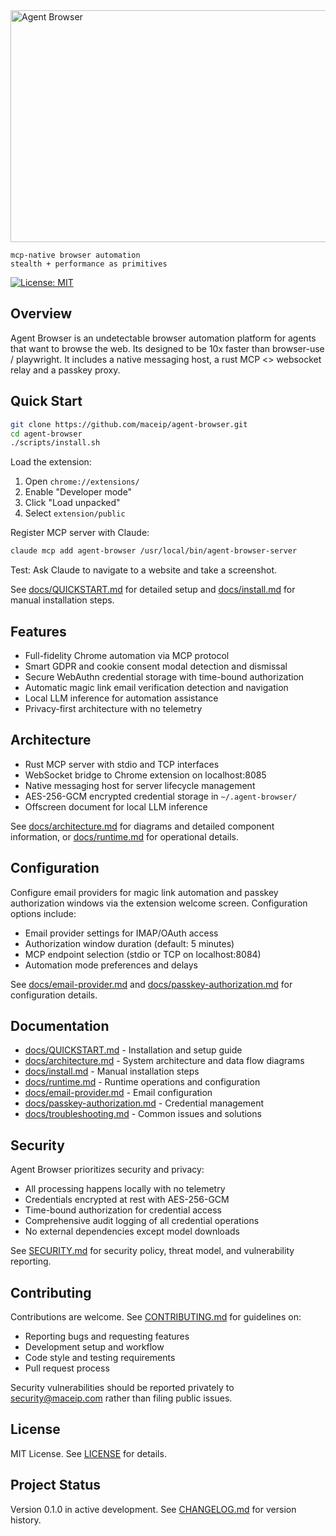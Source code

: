 <img width="505" height="371" alt="Agent Browser" src="https://github.com/user-attachments/assets/233a0046-3479-45c8-9369-87b71fd03437" />

    mcp-native browser automation
    stealth + performance as primitives

[![License: MIT](https://img.shields.io/badge/License-MIT-yellow.svg)](https://opensource.org/licenses/MIT)

## Overview

Agent Browser is an undetectable browser automation platform for agents that want to browse the web. Its designed to be 10x faster than browser-use / playwright. It includes a native messaging host, a rust MCP <> websocket relay and a passkey proxy.

## Quick Start

```bash
git clone https://github.com/maceip/agent-browser.git
cd agent-browser
./scripts/install.sh
```

Load the extension:
1. Open `chrome://extensions/`
2. Enable "Developer mode"
3. Click "Load unpacked"
4. Select `extension/public`

Register MCP server with Claude:
```bash
claude mcp add agent-browser /usr/local/bin/agent-browser-server
```

Test: Ask Claude to navigate to a website and take a screenshot.

See [docs/QUICKSTART.md](docs/QUICKSTART.md) for detailed setup and [docs/install.md](docs/install.md) for manual installation steps.

## Features

- Full-fidelity Chrome automation via MCP protocol
- Smart GDPR and cookie consent modal detection and dismissal
- Secure WebAuthn credential storage with time-bound authorization
- Automatic magic link email verification detection and navigation
- Local LLM inference for automation assistance
- Privacy-first architecture with no telemetry

## Architecture

- Rust MCP server with stdio and TCP interfaces
- WebSocket bridge to Chrome extension on localhost:8085
- Native messaging host for server lifecycle management
- AES-256-GCM encrypted credential storage in `~/.agent-browser/`
- Offscreen document for local LLM inference

See [docs/architecture.md](docs/architecture.md) for diagrams and detailed component information, or [docs/runtime.md](docs/runtime.md) for operational details.

## Configuration

Configure email providers for magic link automation and passkey authorization windows via the extension welcome screen. Configuration options include:

- Email provider settings for IMAP/OAuth access
- Authorization window duration (default: 5 minutes)
- MCP endpoint selection (stdio or TCP on localhost:8084)
- Automation mode preferences and delays

See [docs/email-provider.md](docs/email-provider.md) and [docs/passkey-authorization.md](docs/passkey-authorization.md) for configuration details.

## Documentation

- [docs/QUICKSTART.md](docs/QUICKSTART.md) - Installation and setup guide
- [docs/architecture.md](docs/architecture.md) - System architecture and data flow diagrams
- [docs/install.md](docs/install.md) - Manual installation steps
- [docs/runtime.md](docs/runtime.md) - Runtime operations and configuration
- [docs/email-provider.md](docs/email-provider.md) - Email configuration
- [docs/passkey-authorization.md](docs/passkey-authorization.md) - Credential management
- [docs/troubleshooting.md](docs/troubleshooting.md) - Common issues and solutions

## Security

Agent Browser prioritizes security and privacy:

- All processing happens locally with no telemetry
- Credentials encrypted at rest with AES-256-GCM
- Time-bound authorization for credential access
- Comprehensive audit logging of all credential operations
- No external dependencies except model downloads

See [SECURITY.md](SECURITY.md) for security policy, threat model, and vulnerability reporting.

## Contributing

Contributions are welcome. See [CONTRIBUTING.md](CONTRIBUTING.md) for guidelines on:

- Reporting bugs and requesting features
- Development setup and workflow
- Code style and testing requirements
- Pull request process

Security vulnerabilities should be reported privately to security@maceip.com rather than filing public issues.

## License

MIT License. See [LICENSE](LICENSE) for details.

## Project Status

Version 0.1.0 in active development. See [CHANGELOG.md](CHANGELOG.md) for version history.
